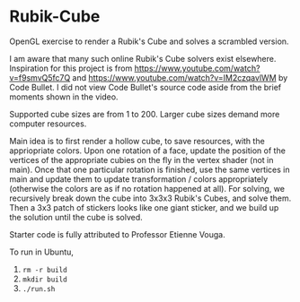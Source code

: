 # Rubik-Cube

OpenGL exercise to render a Rubik's Cube and solves a scrambled version.

I am aware that many such online Rubik's Cube solvers exist elsewhere. Inspiration for this project is from https://www.youtube.com/watch?v=f9smvQ5fc7Q and https://www.youtube.com/watch?v=IM2czqavlWM by Code Bullet. I did not view Code Bullet's source code aside from the brief moments shown in the video.

Supported cube sizes are from 1 to 200. Larger cube sizes demand more computer resources.

Main idea is to first render a hollow cube, to save resources, with the appriopriate colors. Upon one rotation of a face, update the position of the vertices of the appropriate cubies on the fly in the vertex shader (not in main). Once that one particular rotation is finished, use the same vertices in main and update them to update transformation / colors appropriately (otherwise the colors are as if no rotation happened at all). For solving, we recursively break down the cube into 3x3x3 Rubik's Cubes, and solve them. Then a 3x3 patch of stickers looks like one giant sticker, and we build up the solution until the cube is solved.  

Starter code is fully attributed to Professor Etienne Vouga.

To run in Ubuntu, 
1. `rm -r build`
2. `mkdir build`
3. `./run.sh`


